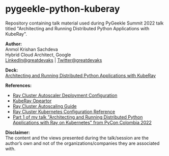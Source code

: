 # pygeekle-python-kuberay
Repository containing talk material used during PyGeekle Summit 2022 talk titled "Architecting and Running Distributed Python Applications with KubeRay".

**Author:**</br>
Anmol Krishan Sachdeva</br>
Hybrid Cloud Architect, Google</br>
[LinkedIn@greatdevaks](https://www.linkedin.com/in/greatdevaks) | [Twitter@greatdevaks](https://www.twitter.com/greatdevaks)

**Deck:**</br>
[Architecting and Running Distributed Python Applications with KubeRay](./PyGeekleSummit2022-ArchitectingAndRunningDistributedPythonApplicationsWithKubeRay-AnmolKrishanSachdeva.pdf)

**References:**
- [Ray Cluster Autoscaler Deployment Configuration](https://github.com/ray-project/kuberay/blob/master/ray-operator/config/samples/ray-cluster.autoscaler.yaml)
- [KubeRay Opeartor](https://ray-project.github.io/kuberay/components/operator/)
- [Ray Cluster Autoscaling Guide](https://docs.ray.io/en/latest/cluster/kubernetes/user-guides/configuring-autoscaling.html)
- [Ray Cluster Kubernetes Configuration Reference](https://docs.ray.io/en/latest/cluster/kubernetes/user-guides/config.html)
- [Part 1 of my talk "Architecting and Running Distributed Python Applications with Ray on Kubernetes" from PyCon Colombia 2022](https://github.com/greatdevaks/pycon-colombia-python-ray)

**Disclaimer:**</br>
The content and the views presented during the talk/session are the author’s own and not of the organizations/companies they are associated with.
